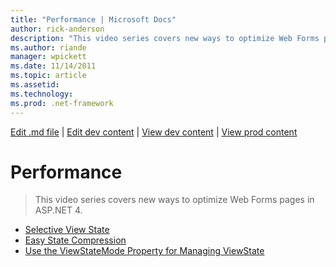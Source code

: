 ```yaml
---
title: "Performance | Microsoft Docs"
author: rick-anderson
description: "This video series covers new ways to optimize Web Forms pages in ASP.NET 4."
ms.author: riande
manager: wpickett
ms.date: 11/14/2011
ms.topic: article
ms.assetid: 
ms.technology: 
ms.prod: .net-framework
---
```

[Edit .md file](C:\Projects\msc\dev\Msc.Www\Web.ASP\App_Data\github\web-forms\videos\net-4\index.md) | [Edit dev content](http://www.aspdev.net/umbraco#/content/content/edit/35811) | [View dev content](http://docs.aspdev.net/tutorials/web-forms/videos/net-4/performance/index.html) | [View prod content](http://www.asp.net/web-forms/videos/net-4/performance)

Performance
====================
> This video series covers new ways to optimize Web Forms pages in ASP.NET 4.


- [Selective View State](aspnet-4-quick-hit-selective-view-state.md)
- [Easy State Compression](aspnet-4-quick-hit-easy-state-compression.md)
- [Use the ViewStateMode Property for Managing ViewState](how-do-i-use-the-viewstatemode-property-for-managing-viewstate.md)